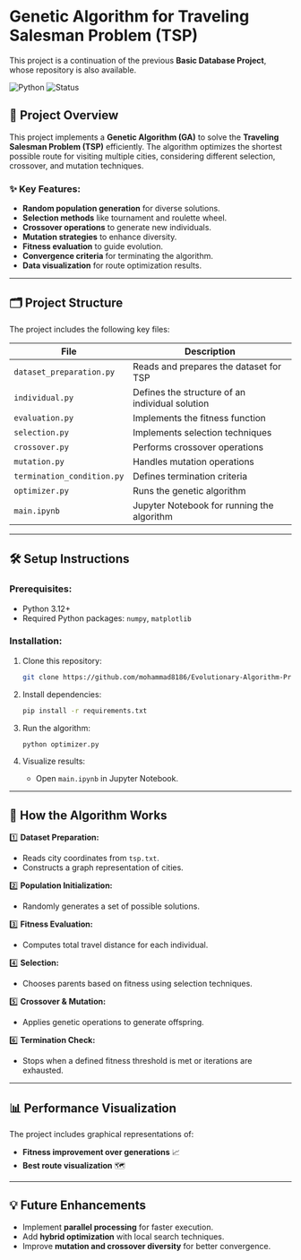 # Genetic Algorithm for Traveling Salesman Problem (TSP)

This project is a continuation of the previous **Basic Database Project**, whose repository is also available.

![Python](https://img.shields.io/badge/Python-v3.12+-brightgreen) ![Status](https://img.shields.io/badge/Status-Complete-green)

## 📖 Project Overview
This project implements a **Genetic Algorithm (GA)** to solve the **Traveling Salesman Problem (TSP)** efficiently. The algorithm optimizes the shortest possible route for visiting multiple cities, considering different selection, crossover, and mutation techniques.

### ✨ Key Features:
- **Random population generation** for diverse solutions.
- **Selection methods** like tournament and roulette wheel.
- **Crossover operations** to generate new individuals.
- **Mutation strategies** to enhance diversity.
- **Fitness evaluation** to guide evolution.
- **Convergence criteria** for terminating the algorithm.
- **Data visualization** for route optimization results.

---

## 🗂️ Project Structure
The project includes the following key files:

| File | Description |
|------|-------------|
| `dataset_preparation.py` | Reads and prepares the dataset for TSP |
| `individual.py` | Defines the structure of an individual solution |
| `evaluation.py` | Implements the fitness function |
| `selection.py` | Implements selection techniques |
| `crossover.py` | Performs crossover operations |
| `mutation.py` | Handles mutation operations |
| `termination_condition.py` | Defines termination criteria |
| `optimizer.py` | Runs the genetic algorithm |
| `main.ipynb` | Jupyter Notebook for running the algorithm |

---

## 🛠️ Setup Instructions

### Prerequisites:
- Python 3.12+
- Required Python packages: `numpy`, `matplotlib`

### Installation:
1. Clone this repository:
   ```bash
   git clone https://github.com/mohammad8186/Evolutionary-Algorithm-Project-of-Traveling-Salesman-Computational-Intelligence-Course.git
   
   ```

2. Install dependencies:
   ```bash
   pip install -r requirements.txt
   ```

3. Run the algorithm:
   ```bash
   python optimizer.py
   ```

4. Visualize results:
   - Open `main.ipynb` in Jupyter Notebook.

---

## 🚀 How the Algorithm Works

1️⃣ **Dataset Preparation:**
- Reads city coordinates from `tsp.txt`.
- Constructs a graph representation of cities.

2️⃣ **Population Initialization:**
- Randomly generates a set of possible solutions.

3️⃣ **Fitness Evaluation:**
- Computes total travel distance for each individual.

4️⃣ **Selection:**
- Chooses parents based on fitness using selection techniques.

5️⃣ **Crossover & Mutation:**
- Applies genetic operations to generate offspring.

6️⃣ **Termination Check:**
- Stops when a defined fitness threshold is met or iterations are exhausted.

---

## 📊 Performance Visualization
The project includes graphical representations of:
- **Fitness improvement over generations** 📈
- **Best route visualization** 🗺️

---

## 💡 Future Enhancements
- Implement **parallel processing** for faster execution.
- Add **hybrid optimization** with local search techniques.
- Improve **mutation and crossover diversity** for better convergence.


